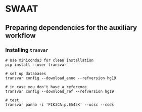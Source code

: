 # SWAAT



## Preparing dependencies for the auxiliary workflow 

### Installing `tranvar`

```
# Use miniconda3 for clean installation
pip install --user transvar

# set up databases
transvar config --download_anno --refversion hg19

# in case you don't have a reference
transvar config --download_ref --refversion hg19

# test
transvar panno -i 'PIK3CA:p.E545K' --ucsc --ccds
```

